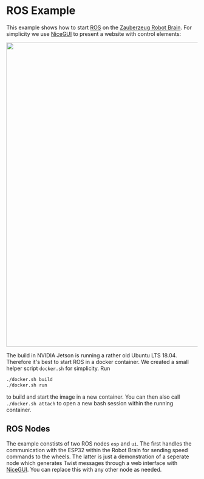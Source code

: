 # ROS Example

This example shows how to start [ROS](https://www.ros.org/) on the [Zauberzeug Robot Brain](https://zauberzeug.com/product-robot-brain.html).
For simplicity we use [NiceGUI](https://nicegui.io/) to present a website with control elements:

<img src="https://raw.githubusercontent.com/zauberzeug/rosys/main/examples/ros/screenshot.png" width="800">

The build in NVIDIA Jetson is running a rather old Ubuntu LTS 18.04.
Therefore it's best to start ROS in a docker container.
We created a small helper script `docker.sh` for simplicity. Run

```bash
./docker.sh build
./docker.sh run
```

to build and start the image in a new container.
You can then also call `./docker.sh attach` to open a new bash session within the running container.

## ROS Nodes

The example constists of two ROS nodes `esp` and `ui`.
The first handles the communication with the ESP32 within the Robot Brain for sending speed commands to the wheels.
The latter is just a demonstration of a seperate node which generates Twist messages through a web interface with [NiceGUI](https://nicegui.io/). You can replace this with any other node as needed.
